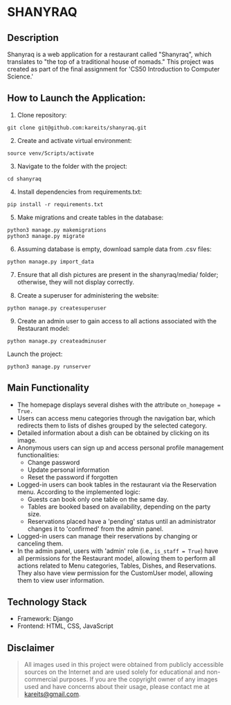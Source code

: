 # SHANYRAQ


## Description
Shanyraq is a web application for a restaurant called "Shanyraq", which translates to "the top of a traditional house of nomads." This project was created as part of the final assignment for 'CS50 Introduction to Computer Science.'


## How to Launch the Application:

1. Clone repository:
```
git clone git@github.com:kareits/shanyraq.git
```

2. Create and activate virtual environment:
```
source venv/Scripts/activate
```
3. Navigate to the folder with the project:
```
cd shanyraq

```
4. Install dependencies from requirements.txt:
```
pip install -r requirements.txt
```

5. Make migrations and create tables in the database:
```
python3 manage.py makemigrations
python3 manage.py migrate
```

6. Assuming database is empty, download sample data from .csv files:
```
python manage.py import_data
```

7. Ensure that all dish pictures are present in the shanyraq/media/ folder; otherwise, they will not display correctly.

8. Create a superuser for administering the website:
```
python manage.py createsuperuser
```

9. Create an admin user to gain access to all actions associated with the Restaurant model:
```
python manage.py createadminuser
```

Launch the project:
```
python3 manage.py runserver
```


## Main Functionality

- The homepage displays several dishes with the attribute `on_homepage = True.`
- Users can access menu categories through the navigation bar, which redirects them to lists of dishes grouped by the selected category.
- Detailed information about a dish can be obtained by clicking on its image.
- Anonymous users can sign up and access personal profile management functionalities:
  - Change password
  - Update personal information
  - Reset the password if forgotten
- Logged-in users can book tables in the restaurant via the Reservation menu. According to the implemented logic:
  - Guests can book only one table on the same day.
  - Tables are booked based on availability, depending on the party size.
  - Reservations placed have a 'pending' status until an administrator changes it to 'confirmed' from the admin panel.
- Logged-in users can manage their reservations by changing or canceling them.
- In the admin panel, users with 'admin' role (i.e., `is_staff = True`) have all permissions for the Restaurant model, allowing them to perform all actions related to Menu categories, Tables, Dishes, and Reservations. They also have view permission for the CustomUser model, allowing them to view user information.


## Technology Stack

- Framework: Django
- Frontend: HTML, CSS, JavaScript


## Disclaimer

> All images used in this project were obtained from publicly accessible sources on the Internet and are used solely for educational and non-commercial purposes. If you are the copyright owner of any images used and have concerns about their usage, please contact me at kareits@gmail.com.
